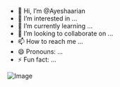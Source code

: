 - 👋 Hi, I’m @Ayeshaarian
- 👀 I’m interested in ...
- 🌱 I’m currently learning ...
- 💞️ I’m looking to collaborate on ...
- 📫 How to reach me ...
- 😄 Pronouns: ...
- ⚡ Fun fact: ...

<!---
Ayeshaarian/Ayeshaarian is a ✨ special ✨ repository because its `README.md` (this file) appears on your GitHub profile.
You can click the Preview link to take a look at your changes.
--->
![Image](https://github.com/user-attachments/assets/4ee21500-cfe9-4c43-9428-3823ae0d5628)
